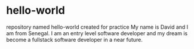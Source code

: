 # hello-world
repository named hello-world created for practice
My name is David and I am from Senegal. I am an entry level software developer and my dream is become a fullstack software developer in a near future. 
